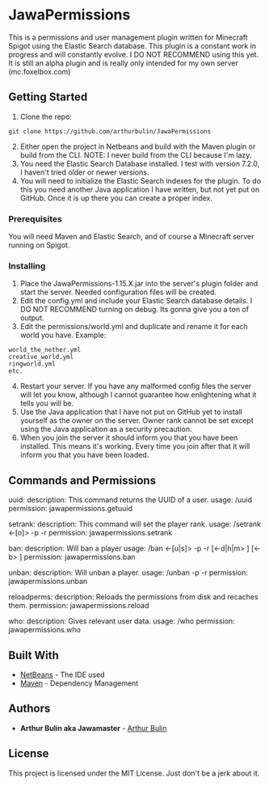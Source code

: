 # JawaPermissions

This is a permissions and user management plugin written for Minecraft Spigot using the Elastic Search database. This plugin is a constant work in progress and will constantly evolve. I DO NOT RECOMMEND using this yet. It is still an alpha plugin and is really only intended for my own server (mc.foxelbox.com)

## Getting Started

1. Clone the repo:
```
git clone https://github.com/arthurbulin/JawaPermissions
```
2. Either open the project in Netbeans and build with the Maven plugin or build from the CLI. NOTE: I never build from the CLI because I'm lazy.
3. You need the Elastic Search Database installed. I test with version 7.2.0, I haven't tried older or newer versions.
4. You will need to initialize the Elastic Search indexes for the plugin. To do this you need another Java application I have written, but not yet put on GitHub. Once it is up there you can create a proper index.

### Prerequisites

You will need Maven and Elastic Search, and of course a Minecraft server running on Spigot.

### Installing

1. Place the JawaPermissions-1.15.X.jar into the server's plugin folder and start the server. Needed configuration files will be created.
2. Edit the config.yml and include your Elastic Search database details. I DO NOT RECOMMEND turning on debug. Its gonna give you a ton of output.
3. Edit the permissions/world.yml and duplicate and rename it for each world you have.
Example:
```
world_the_nether.yml
creative_world.yml
ringworld.yml
etc.
```
4. Restart your server. If you have any malformed config files the server will let you know, although I cannot guarantee how enlightening what it tells you will be.
5. Use the Java application that I have not put on GitHub yet to install yourself as the owner on the server. Owner rank cannot be set except using the Java application as a security precaution.
6. When you join the server it should inform you that you have been installed. This means it's working. Every time you join after that it will inform you that you have been loaded.

## Commands and Permissions

uuid:
  description: This command returns the UUID of a user.
  usage: /uuid <online user>
  permission: jawapermissions.getuuid

setrank:
  description: This command will set the player rank.
  usage: /setrank <-[o]> -p <user>  -r <rank>
  permission: jawapermissions.setrank

ban:
  description: Will ban a player
  usage: /ban <-[u|s]> -p <playername> -r <reason for ban> [<-d|h|m> <integer>] [<-b> <your username>]
  permission: jawapermissions.ban

unban:
  description: Will unban a player.
  usage: /unban -p <playername> -r <reason for unban>
  permission: jawapermissions.unban

reloadperms:
  description: Reloads the permissions from disk and recaches them.
  permission: jawapermissions.reload

who:
  description: Gives relevant user data.
  usage: /who <online player>
  permission: jawapermissions.who

## Built With

* [NetBeans](https://netbeans.org/) - The IDE used
* [Maven](https://maven.apache.org/) - Dependency Management

## Authors

* **Arthur Bulin aka Jawamaster** - [Arthur Bulin](https://github.com/arthurbulin)

## License

This project is licensed under the MIT License. Just don't be a jerk about it.
